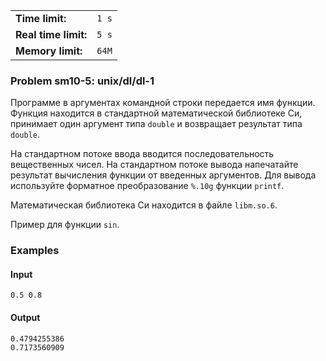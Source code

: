|                      |       |
|----------------------|-------|
| **Time limit:**      | `1 s` |
| **Real time limit:** | `5 s` |
| **Memory limit:**    | `64M` |


### Problem sm10-5: unix/dl/dl-1

Программе в аргументах командной строки передается имя функции. Функция находится в стандартной
математической библиотеке Си, принимает один аргумент типа `double` и возвращает результат типа
`double`.

На стандартном потоке ввода вводится последовательность вещественных чисел. На стандартном потоке
вывода напечатайте результат вычисления функции от введенных аргументов. Для вывода используйте
форматное преобразование `%.10g` функции `printf`.

Математическая библиотека Си находится в файле `libm.so.6`.

Пример для функции `sin`.

### Examples

#### Input

    
    
    0.5 0.8

#### Output

    
    
    0.4794255386
    0.7173560909

